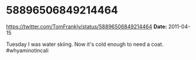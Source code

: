 # 58896506849214464
https://twitter.com/TomFrankly/status/58896506849214464
**Date:** 2011-04-15

Tuesday I was water skiing. Now it's cold enough to need a coat. #whyaminotincali
